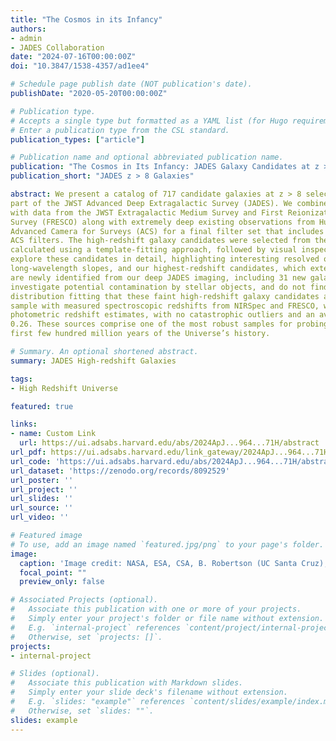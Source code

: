 ```yaml
---
title: "The Cosmos in its Infancy"
authors:
- admin
- JADES Collaboration
date: "2024-07-16T00:00:00Z"
doi: "10.3847/1538-4357/ad1ee4"

# Schedule page publish date (NOT publication's date).
publishDate: "2020-05-20T00:00:00Z"

# Publication type.
# Accepts a single type but formatted as a YAML list (for Hugo requirements).
# Enter a publication type from the CSL standard.
publication_types: ["article"]

# Publication name and optional abbreviated publication name.
publication: "The Cosmos in Its Infancy: JADES Galaxy Candidates at z > 8 in GOODS-S and GOODS-N"
publication_short: "JADES z > 8 Galaxies"

abstract: We present a catalog of 717 candidate galaxies at z > 8 selected from 125 square arcmin of NIRCam imaging as
part of the JWST Advanced Deep Extragalactic Survey (JADES). We combine the full JADES imaging data set
with data from the JWST Extragalactic Medium Survey and First Reionization Epoch Spectroscopic COmplete
Survey (FRESCO) along with extremely deep existing observations from Hubble Space Telescope (HST)/
Advanced Camera for Surveys (ACS) for a final filter set that includes 15 JWST/NIRCam filters and five HST/
ACS filters. The high-redshift galaxy candidates were selected from their estimated photometric redshifts
calculated using a template-fitting approach, followed by visual inspection from seven independent reviewers. We
explore these candidates in detail, highlighting interesting resolved or extended sources, sources with very red
long-wavelength slopes, and our highest-redshift candidates, which extend to zphot ~∼~ 18. Over 93% of the sources
are newly identified from our deep JADES imaging, including 31 new galaxy candidates at zphot > 12. We also
investigate potential contamination by stellar objects, and do not find strong evidence from spectral energy
distribution fitting that these faint high-redshift galaxy candidates are low-mass stars. Using 42 sources in our
sample with measured spectroscopic redshifts from NIRSpec and FRESCO, we find excellent agreement to our
photometric redshift estimates, with no catastrophic outliers and an average difference of < delta_z = zphot − zspec> =
0.26. These sources comprise one of the most robust samples for probing the early buildup of galaxies within the
first few hundred million years of the Universe’s history.

# Summary. An optional shortened abstract.
summary: JADES High-redshift Galaxies

tags:
- High Redshift Universe

featured: true

links:
- name: Custom Link
  url: https://ui.adsabs.harvard.edu/abs/2024ApJ...964...71H/abstract
url_pdf: https://ui.adsabs.harvard.edu/link_gateway/2024ApJ...964...71H/PUB_PDF
url_code: 'https://ui.adsabs.harvard.edu/abs/2024ApJ...964...71H/abstract'
url_dataset: 'https://zenodo.org/records/8092529'
url_poster: ''
url_project: ''
url_slides: ''
url_source: ''
url_video: ''

# Featured image
# To use, add an image named `featured.jpg/png` to your page's folder. 
image:
  caption: 'Image credit: NASA, ESA, CSA, B. Robertson (UC Santa Cruz), B. Johnson (Center for Astrophysics, Harvard & Smithsonian), S. Tacchella (University of Cambridge, M. Rieke (Univ. of Arizona), D. Eisenstein (Center for Astrophysics, Harvard & Smithsonian), A. Pagan (STScI)'
  focal_point: ""
  preview_only: false

# Associated Projects (optional).
#   Associate this publication with one or more of your projects.
#   Simply enter your project's folder or file name without extension.
#   E.g. `internal-project` references `content/project/internal-project/index.md`.
#   Otherwise, set `projects: []`.
projects:
- internal-project

# Slides (optional).
#   Associate this publication with Markdown slides.
#   Simply enter your slide deck's filename without extension.
#   E.g. `slides: "example"` references `content/slides/example/index.md`.
#   Otherwise, set `slides: ""`.
slides: example
---
```


<!-- This work is driven by the results in my [previous paper](/publication/conference-paper/) on LLMs.

{{% callout note %}}
Create your slides in Markdown - click the *Slides* button to check out the example.
{{% /callout %}}

Add the publication's **full text** or **supplementary notes** here. You can use rich formatting such as including [code, math, and images](https://docs.hugoblox.com/content/writing-markdown-latex/). -->
